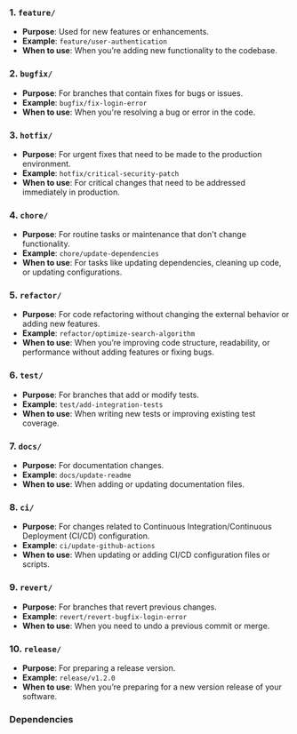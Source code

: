 
### 1. **`feature/`**
   - **Purpose**: Used for new features or enhancements.
   - **Example**: `feature/user-authentication`
   - **When to use**: When you’re adding new functionality to the codebase.

### 2. **`bugfix/`**
   - **Purpose**: For branches that contain fixes for bugs or issues.
   - **Example**: `bugfix/fix-login-error`
   - **When to use**: When you're resolving a bug or error in the code.

### 3. **`hotfix/`**
   - **Purpose**: For urgent fixes that need to be made to the production environment.
   - **Example**: `hotfix/critical-security-patch`
   - **When to use**: For critical changes that need to be addressed immediately in production.

### 4. **`chore/`**
   - **Purpose**: For routine tasks or maintenance that don't change functionality.
   - **Example**: `chore/update-dependencies`
   - **When to use**: For tasks like updating dependencies, cleaning up code, or updating configurations.

### 5. **`refactor/`**
   - **Purpose**: For code refactoring without changing the external behavior or adding new features.
   - **Example**: `refactor/optimize-search-algorithm`
   - **When to use**: When you’re improving code structure, readability, or performance without adding features or fixing bugs.

### 6. **`test/`**
   - **Purpose**: For branches that add or modify tests.
   - **Example**: `test/add-integration-tests`
   - **When to use**: When writing new tests or improving existing test coverage.

### 7. **`docs/`**
   - **Purpose**: For documentation changes.
   - **Example**: `docs/update-readme`
   - **When to use**: When adding or updating documentation files.

### 8. **`ci/`**
   - **Purpose**: For changes related to Continuous Integration/Continuous Deployment (CI/CD) configuration.
   - **Example**: `ci/update-github-actions`
   - **When to use**: When updating or adding CI/CD configuration files or scripts.

### 9. **`revert/`**
   - **Purpose**: For branches that revert previous changes.
   - **Example**: `revert/revert-bugfix-login-error`
   - **When to use**: When you need to undo a previous commit or merge.

### 10. **`release/`**
   - **Purpose**: For preparing a release version.
   - **Example**: `release/v1.2.0`
   - **When to use**: When you’re preparing for a new version release of your software.




### Dependencies